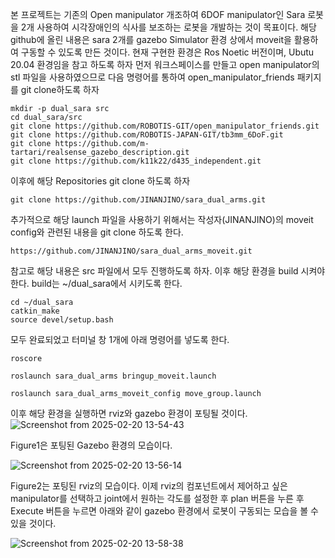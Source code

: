 본 프로젝트는 기존의 Open manipulator 개조하여 6DOF manipulator인 Sara 로봇을 2개 사용하여 시각장애인의 식사를 보조하는 로봇을 개발하는 것이 목표이다.
해당 github에 올린 내용은 sara 2개를 gazebo Simulator 환경 상에서 moveit을 활용하여 구동할 수 있도록 만든 것이다.
현재 구현한 환경은 Ros Noetic 버전이며, Ubutu 20.04 환경임을 참고 하도록 하자
먼저 워크스페이스를 만들고 open manipulator의 stl 파일을 사용하였으므로 다음 명령어를 통하여 open_manipulator_friends 패키지를 git clone하도록 하자
```
mkdir -p dual_sara src
cd dual_sara/src
git clone https://github.com/ROBOTIS-GIT/open_manipulator_friends.git
git clone https://github.com/ROBOTIS-JAPAN-GIT/tb3mm_6DoF.git
git clone https://github.com/m-tartari/realsense_gazebo_description.git
git clone https://github.com/k11k22/d435_independent.git
```
이후에 해당 Repositories git clone 하도록 하자
```
git clone https://github.com/JINANJINO/sara_dual_arms.git
```
추가적으로 해당 launch 파일을 사용하기 위해서는 작성자(JINANJINO)의 moveit config와 관련된 내용을 git clone 하도록 한다.
```
https://github.com/JINANJINO/sara_dual_arms_moveit.git
```
참고로 해당 내용은 src 파일에서 모두 진행하도록 하자.
이후 해당 환경을 build 시켜야한다. build는 ~/dual_sara에서 시키도록 한다.
```
cd ~/dual_sara
catkin_make
source devel/setup.bash
```
모두 완료되었고 터미널 창 1개에 아래 명령어를 넣도록 한다.
```
roscore
```
```
roslaunch sara_dual_arms bringup_moveit.launch
```
```
roslaunch sara_dual_arms_moveit_config move_group.launch
```
이후 해당 환경을 실행하면 rviz와 gazebo 환경이 포팅될 것이다.
![Screenshot from 2025-02-20 13-54-43](https://github.com/user-attachments/assets/491f8357-4868-4d37-848c-9d947c71b41e)

Figure1은 포팅된 Gazebo 환경의 모습이다.

![Screenshot from 2025-02-20 13-56-14](https://github.com/user-attachments/assets/547c7bc4-49fa-48c0-8b99-9316b8f6b423)

Figure2는 포팅된 rviz의 모습이다.
이제 rviz의 컴포넌트에서 제어하고 싶은 manipulator를 선택하고 joint에서 원하는 각도를 설정한 후 plan 버튼을 누른 후 Execute 버튼을 누르면 아래와 같이 gazebo 환경에서 로봇이 구동되는 모습을 볼 수 있을 것이다.

![Screenshot from 2025-02-20 13-58-38](https://github.com/user-attachments/assets/61f20837-9bc4-4f39-b96b-2053ff8487c9)

